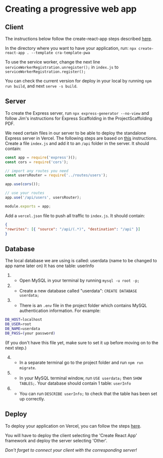# Creating a progressive web app

## Client

The instructions below follow the create-react-app steps described [here](https://create-react-app.dev/docs/making-a-progressive-web-app/).

In the directory where you want to have your application, run: `npx create-react-app . --template cra-template-pwa`

To use the service worker, change the next line `serviceWorkerRegistration.unregister();` in `index.js` to `serviceWorkerRegistration.register();`

You can check the current version for deploy in your local by running 
`npm run build`, and next `serve -s build`.

## Server

To create the Express server, run `npx express-generator --no-view` and follow Jim's instructions for Express Scaffolding in the ProjectScaffolding PDF.

We need certain files in our server to be able to deploy the standalone Express server in Vercel.
The following steps are based on [this](https://vercel.com/guides/using-express-with-vercel) instructions.
Create a file `index.js` and add it to an `/api` folder in the server. It should contain:

```javascript
const app = require('express')();
const cors = require('cors');

// import any routes you need
const usersRouter = require('../routes/users');

app.use(cors());

// use your routes
app.use('/api/users', usersRouter);

module.exports = app;
```

Add a `vercel.json` file to push all traffic to `index.js`. It should contain:

```json
{
"rewrites": [{ "source": "/api/(.*)", "destination": "/api" }]
}
```

## Database

The local database we are using is called: userdata (name to be changed to app name later on)
It has one table: userInfo

1. - Open MySQL in your terminal by running `mysql -u root -p;`

2. - Create a new database called "userdata": `CREATE DATABASE userdata;`

3. - There is an `.env` file in the project folder which contains MySQL authentication information. For example:

```bash
DB_HOST=localhost
DB_USER=root
DB_NAME=userdata
DB_PASS=(your password)
```
(If you don't have this file yet, make sure to set it up before moving on to the next step.)

4. - In a separate terminal go to the project folder and run `npm run migrate`.

5. - In your MySQL terminal window, run `USE userdata;` then `SHOW TABLES;`. Your database should contain 1 table: `userInfo`

6. - You can run `DESCRIBE userInfo;` to check that the table has been set up correctly.


## Deploy

To deploy your application on Vercel, you can follow the steps [here](https://vercel.com/docs/concepts/git#deploying-a-git-repository).

You will have to deploy the client selecting the 'Create React App' framework and deploy the server selecting 'Other'.

*Don't forget to connect your client with the corresponding server!*



